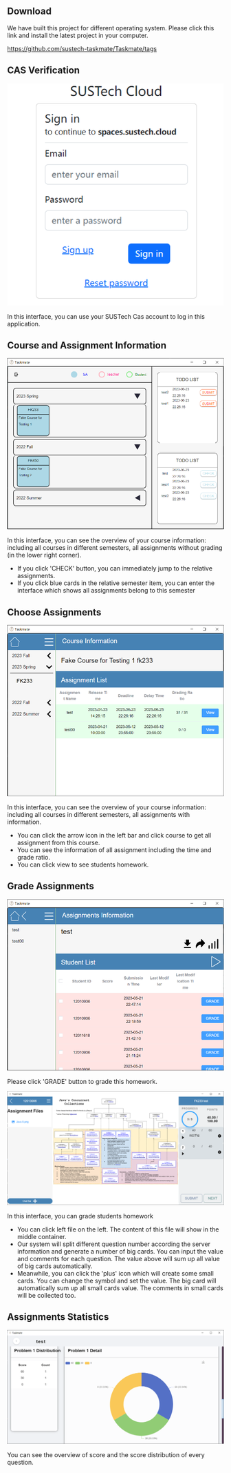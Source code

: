 ## Download

We have built this project for different operating system. Please click this link and install the latest project in your computer.

<https://github.com/sustech-taskmate/Taskmate/tags>

## CAS Verification

![img.png](./img.png)

In this interface, you can use your SUSTech Cas account to log in this application.

## Course and Assignment Information

![img_2.png](./img_2.png)

In this interface, you can see the overview of your course information:
including all courses in different semesters, all assignments without grading (in the lower right corner).
- If you click 'CHECK' button, you can immediately jump to the relative assignments.
- If you click blue cards in the relative semester item, you can enter the interface which shows all assignments belong to this semester


## Choose Assignments

![img_3.png](./img_3.png)

In this interface, you can see the overview of your course information:
including all courses in different semesters, all assignments with information.
- You can click the arrow icon in the left bar and click course to get all assignment from this course.
- You can see the information of all assignment including the time and grade ratio.
- You can click view to see students homework.

## Grade Assignments

![img_4.png](./img_4.png)

Please click 'GRADE' button to grade this homework.

![img_6.png](./img_6.png)

In this interface, you can grade students homework

- You can click left file on the left. The content of this file will show in the middle container.
- Our system will split different question number according the server information 
and generate a number of big cards. You can input the value and comments for each question. 
The value above will sum up all value of big cards automatically.
- Meanwhile, you can click the 'plus' icon which will create some small cards. 
You can change the symbol and set the value. The big card will automatically sum up all small cards value.
The comments in small cards will be collected too.

## Assignments Statistics

![img_7.png](./img_7.png)

You can see the overview of score and the score distribution of every question.